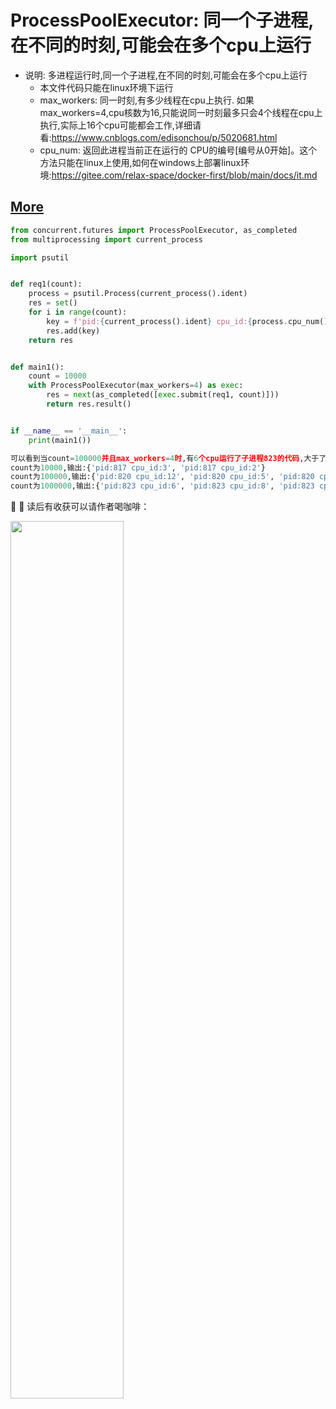 # ProcessPoolExecutor: 同一个子进程,在不同的时刻,可能会在多个cpu上运行

- 说明: 多进程运行时,同一个子进程,在不同的时刻,可能会在多个cpu上运行
    - 本文件代码只能在linux环境下运行
    - max_workers: 同一时刻,有多少线程在cpu上执行. 如果max_workers=4,cpu核数为16,只能说同一时刻最多只会4个线程在cpu上执行,实际上16个cpu可能都会工作,详细请看:https://www.cnblogs.com/edisonchou/p/5020681.html
    - cpu_num: 返回此进程当前正在运行的 CPU的编号[编号从0开始]。这个方法只能在linux上使用,如何在windows上部署linux环境:https://gitee.com/relax-space/docker-first/blob/main/docs/it.md

## [More](directory.md)

``` python
from concurrent.futures import ProcessPoolExecutor, as_completed
from multiprocessing import current_process

import psutil


def req1(count):
    process = psutil.Process(current_process().ident)
    res = set()
    for i in range(count):
        key = f'pid:{current_process().ident} cpu_id:{process.cpu_num()}'
        res.add(key)
    return res


def main1():
    count = 10000
    with ProcessPoolExecutor(max_workers=4) as exec:
        res = next(as_completed([exec.submit(req1, count)]))
        return res.result()


if __name__ == '__main__':
    print(main1())

```

``` python
可以看到当count=100000并且max_workers=4时,有6个cpu运行了子进程823的代码,大于了设置的4个
count为10000,输出:{'pid:817 cpu_id:3', 'pid:817 cpu_id:2'}
count为100000,输出:{'pid:820 cpu_id:12', 'pid:820 cpu_id:5', 'pid:820 cpu_id:4'}
count为1000000,输出:{'pid:823 cpu_id:6', 'pid:823 cpu_id:8', 'pid:823 cpu_id:5', 'pid:823 cpu_id:7', 'pid:823 cpu_id:4', 'pid:823 cpu_id:9'}
```

:ribbon: :ribbon: 读后有收获可以请作者喝咖啡：

<img src="https://images.gitee.com/uploads/images/2021/1226/125920_9f0e6151_9674723.png" width="60%"/>
